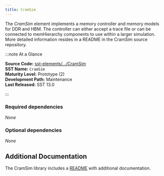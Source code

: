 ```yaml
---
title: CramSim
---
```


The *CramSim* element implements a memory controller and memory models for DDR and HBM. The controller can either accept a trace file or can be connected to memHierarchy components to use within a larger simulation. More detailed information resides in a README in the CramSim source repository.

:::note At a Glance

**Source Code:** [sst-elements/.../CramSim](https://github.com/sstsimulator/sst-elements/tree/master/src/sst/elements/CramSim) &nbsp;  
**SST Name:** `CramSim` &nbsp;  
**Maturity Level:** Prototype (2) &nbsp;  
**Development Path:** Maintenance &nbsp;   
**Last Released:** SST 13.0

:::

### Required dependencies
*None*

### Optional dependencies
*None*

## Additional Documentation
The CramSim library includes a [README](https://github.com/sstsimulator/sst-elements/tree/master/src/sst/elements/CramSim/README) with additional documentation. 

